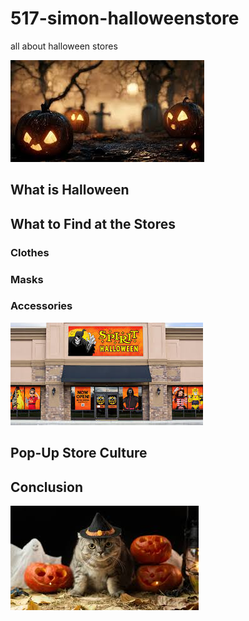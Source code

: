 # 517-simon-halloweenstore

all about halloween stores

![pumpkins with dark backdrop](images/halloween-pumpkins.jpg)

## What is Halloween

## What to Find at the Stores

### Clothes

### Masks

### Accessories


![spirit halloween storefront](images/spirit-halloween.jpg)

## Pop-Up Store Culture

## Conclusion

![cat surrounded by pumpkins](images/cat.jpg)